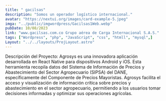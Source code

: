 ```yaml
---
title: " gacilsas"
description: "Somos un operador logístico internacional."
avatar: "https://nextui.org/images/card-example-5.jpeg"
imga: "../public/imgwordpress/Gacilsas1Web.webp"
pubDate: 10/08/2023
link: "www.gacilsas.com.co Grupo aérea de Carga Internacional S.A.S."
tags: ["Wordpress", "php", "JavaScript", "css", "htmll", "mysql",]
Layout: "../../layouts/ProjLayout.astro"
---
```


Descripción del Proyecto:
Agrosys es una innovadora aplicación desarrollada en React Native para dispositivos Android y iOS. Esta herramienta recopila datos del Sistema de Información de Precios y Abastecimiento del Sector Agropecuario (SIPSA) del DANE, específicamente del Componente de Precios Mayoristas. Agrosys facilita el acceso y visualización de información crítica sobre precios y abastecimiento en el sector agropecuario, permitiendo a los usuarios tomar decisiones informadas y optimizar sus operaciones agrícolas.